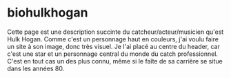 # biohulkhogan
Cette page est une description succinte du catcheur/acteur/musicien qu'est Hulk Hogan.
Comme c'est un personnage haut en couleurs, j'ai voulu faire un site à son image, donc très visuel.
Je l'ai placé au centre du header, car c'est une star et un personnage central du monde du catch professionnel. C'est en tout cas un des plus connu, même si le faîte de sa carrière se situe dans les années 80.